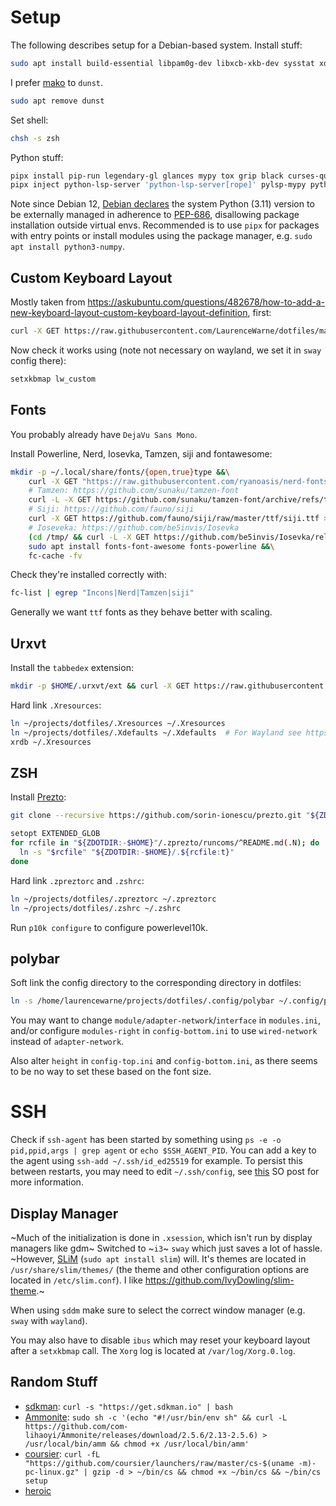 # Setup

The following describes setup for a Debian-based system.  Install stuff:

```bash
sudo apt install build-essential libpam0g-dev libxcb-xkb-dev sysstat xdotool logrotate rxvt-unicode bat pypy3 zsh htop sagemath network-manager vlc cowsay sddm inxi pavucontrol pipx python3-numpy python3-ipython gnome-screenshot lm-sensors jq radeontop sway waybar slurp grim wlsunset wdisplays mako-notifier
```

I prefer [mako](https://github.com/emersion/mako) to `dunst`.
```bash
sudo apt remove dunst
```

Set shell:

```bash
chsh -s zsh
```

Python stuff:

```bash
pipx install pip-run legendary-gl glances mypy tox grip black curses-questions nox protontricks awsume litecli sacad streamlink pulsemixer python-lsp-server ruff
pipx inject python-lsp-server 'python-lsp-server[rope]' pylsp-mypy python-lsp-ruff
```

Note since Debian 12, [Debian declares](https://salsa.debian.org/python-team/packages/python-pip/-/blob/master/debian/NEWS) the system Python (3.11) version to be externally managed in adherence to [PEP-686](https://peps.python.org/pep-0668/), disallowing package installation outside virtual envs.  Recommended is to use `pipx` for packages with entry points or install modules using the package manager, e.g. `sudo apt install python3-numpy`.

## Custom Keyboard Layout

Mostly taken from https://askubuntu.com/questions/482678/how-to-add-a-new-keyboard-layout-custom-keyboard-layout-definition, first:

```bash
curl -X GET https://raw.githubusercontent.com/LaurenceWarne/dotfiles/master/lw_custom | sudo tee /usr/share/X11/xkb/symbols/lw_custom  # sudo curl wouldn't work here since redirection is not part of the execution, tee is a common workaround
```

Now check it works using (note not necessary on wayland, we set it in `sway` config there):

```bash
setxkbmap lw_custom
```

## Fonts

You probably already have `DejaVu Sans Mono`.

Install Powerline, Nerd, Iosevka, Tamzen, siji and fontawesome:

```bash
mkdir -p ~/.local/share/fonts/{open,true}type &&\
	curl -X GET "https://raw.githubusercontent.com/ryanoasis/nerd-fonts/master/patched-fonts/Hack/Regular/complete/Hack%20Regular%20Nerd%20Font%20Complete.ttf" >| ~/.local/share/fonts/truetype/Hack\ Regular\ Nerd\ Font\ Complete.ttf &&\
	# Tamzen: https://github.com/sunaku/tamzen-font
	curl -L -X GET https://github.com/sunaku/tamzen-font/archive/refs/tags/Tamzen-1.11.6.tar.gz | tar --gzip -xv -C ~/.local/share/fonts/ &&\
	# Siji: https://github.com/fauno/siji
	curl -X GET https://github.com/fauno/siji/raw/master/ttf/siji.ttf > ~/.local/share/fonts/siji.ttf &&\
	# Ioseveka: https://github.com/be5invis/Iosevka
	(cd /tmp/ && curl -L -X GET https://github.com/be5invis/Iosevka/releases/download/v17.0.4/ttf-iosevka-17.0.4.zip >| ttf-iosevka-17.0.4.zip && unzip ttf-iosevka-17.0.4.zip && mv -fv iosevka*.ttf ~/.local/share/fonts/truetype) &&\
	sudo apt install fonts-font-awesome fonts-powerline &&\
	fc-cache -fv
```

Check they're installed correctly with:

```bash
fc-list | egrep "Incons|Nerd|Tamzen|siji"
```

Generally we want `ttf` fonts as they behave better with scaling.

## Urxvt

Install the `tabbedex` extension:

```bash
mkdir -p $HOME/.urxvt/ext && curl -X GET https://raw.githubusercontent.com/mina86/urxvt-tabbedex/master/tabbedex > $HOME/.urxvt/ext/tabbedex
```

Hard link `.Xresources`:

```bash
ln ~/projects/dotfiles/.Xresources ~/.Xresources
ln ~/projects/dotfiles/.Xdefaults ~/.Xdefaults  # For Wayland see https://wiki.archlinux.org/title/Sway#Xresources
xrdb ~/.Xresources
```

## ZSH

Install [Prezto](https://github.com/sorin-ionescu/prezto):

```bash
git clone --recursive https://github.com/sorin-ionescu/prezto.git "${ZDOTDIR:-$HOME}/.zprezto"
```

```bash
setopt EXTENDED_GLOB
for rcfile in "${ZDOTDIR:-$HOME}"/.zprezto/runcoms/^README.md(.N); do
  ln -s "$rcfile" "${ZDOTDIR:-$HOME}/.${rcfile:t}"
done
```

Hard link `.zpreztorc` and `.zshrc`:

```bash
ln ~/projects/dotfiles/.zpreztorc ~/.zpreztorc
ln ~/projects/dotfiles/.zshrc ~/.zshrc
```

Run `p10k configure` to configure powerlevel10k.

## polybar

Soft link the config directory to the corresponding directory in dotfiles:

```bash
ln -s /home/laurencewarne/projects/dotfiles/.config/polybar ~/.config/polybar
```

You may want to change `module/adapter-network`/`interface` in `modules.ini`, and/or configure `modules-right` in `config-bottom.ini` to use `wired-network` instead of `adapter-network`.

Also alter `height` in `config-top.ini` and `config-bottom.ini`, as there seems to be no way to set these based on the font size.

# SSH

Check if `ssh-agent` has been started by something using `ps -e -o pid,ppid,args | grep agent` or `echo $SSH_AGENT_PID`.  You can add a key to the agent using `ssh-add ~/.ssh/id_ed25519` for example.  To persist this between restarts, you may need to edit `~/.ssh/config`, see [this](https://stackoverflow.com/a/41145954/10930142) SO post for more information.

## Display Manager

~Much of the initialization is done in `.xsession`, which isn't run by display managers like gdm~ Switched to ~`i3`~ `sway` which just saves a lot of hassle.  ~However, [SLiM](https://wiki.archlinux.org/title/SLiM) (`sudo apt install slim`) will.  It's themes are located in `/usr/share/slim/themes/` (the theme and other configuration options are located in `/etc/slim.conf`).  I like https://github.com/IvyDowling/slim-theme.~

When using `sddm` make sure to select the correct window manager (e.g. `sway` with `wayland`).

You may also have to disable `ibus` which may reset your keyboard layout after a `setxkbmap` call.  The `Xorg` log is located at `/var/log/Xorg.0.log`.

## Random Stuff

- [sdkman](https://sdkman.io/): `curl -s "https://get.sdkman.io" | bash`
- [Ammonite](http://ammonite.io/#InstallationonLinux): `sudo sh -c '(echo "#!/usr/bin/env sh" && curl -L https://github.com/com-lihaoyi/Ammonite/releases/download/2.5.6/2.13-2.5.6) > /usr/local/bin/amm && chmod +x /usr/local/bin/amm'`
- [coursier](https://get-coursier.io/docs/cli-installation): `curl -fL "https://github.com/coursier/launchers/raw/master/cs-$(uname -m)-pc-linux.gz" | gzip -d > ~/bin/cs && chmod +x ~/bin/cs && ~/bin/cs setup`
- [heroic](https://github.com/Heroic-Games-Launcher/HeroicGamesLauncher/releases/latest)

